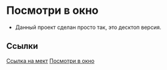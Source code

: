 # Посмотри в окно

- Данный проект сделан просто так, это десктоп версия.

## Ссылки

[Ссылка на мект](https://www.figma.com/file/QHcvX1RsUI89CulRB7HLk6/%234-%D0%9F%D0%BE%D1%81%D0%BC%D0%BE%D1%82%D1%80%D0%B8-%D0%B2-%D0%BE%D0%BA%D0%BD%D0%BE?node-id=301%3A143&mode=dev)
[Посмотри в окно](https://artaleal.github.io/posmotri_v_okno/)
